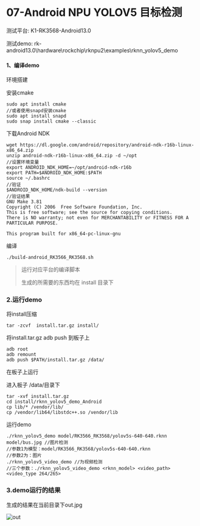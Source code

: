 # 07-Android NPU YOLOV5 目标检测

测试平台: K1-RK3568-Android13.0

测试demo: rk-android13.0\hardware\rockchip\rknpu2\examples\rknn_yolov5_demo

#### 1、编译demo

环境搭建

安装cmake

```
sudo apt install cmake
//或者使用snapd安装cmake
sudo apt install snapd
sudo snap install cmake --classic
```

下载Android NDK

```
wget https://dl.google.com/android/repository/android-ndk-r16b-linux-x86_64.zip
unzip android-ndk-r16b-linux-x86_64.zip -d ~/opt
//设置环境变量
export ANDROID_NDK_HOME=~/opt/android-ndk-r16b
export PATH=$ANDROID_NDK_HOME:$PATH
source ~/.bashrc
//验证
$ANDROID_NDK_HOME/ndk-build --version
//验证结果
GNU Make 3.81
Copyright (C) 2006  Free Software Foundation, Inc.
This is free software; see the source for copying conditions.
There is NO warranty; not even for MERCHANTABILITY or FITNESS FOR A
PARTICULAR PURPOSE.

This program built for x86_64-pc-linux-gnu
```

编译

```
./build-android_RK3566_RK3568.sh 
```

> 运行对应平台的编译脚本
>
> 生成的所需要的东西均在 install 目录下

### 2.运行demo

将install压缩

```
tar -zcvf  install.tar.gz install/
```

将install.tar.gz adb push 到板子上

```
adb root
adb remount
adb push $PATH/install.tar.gz /data/
```

在板子上运行

进入板子 /data/目录下

```
tar -xvf install.tar.gz
cd install/rknn_yolov5_demo_Android
cp lib/* /vendor/lib/
cp /vendor/lib64/libstdc++.so /vendor/lib
```

运行demo

```
./rknn_yolov5_demo model/RK3566_RK3568/yolov5s-640-640.rknn model/bus.jpg //图片检测
//参数1为模型：model/RK3566_RK3568/yolov5s-640-640.rknn
//参数2为：图片
./rknn_yolov5_video_demo //为视频检测
//三个参数：./rknn_yolov5_video_demo <rknn_model> <video_path> <video_type 264/265>
```

### 3.demo运行的结果

生成的结果在当前目录下out.jpg

![out](http://tanzhtanzh.oss-cn-shenzhen.aliyuncs.com/img/out.jpg)

